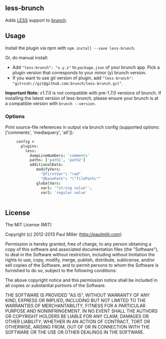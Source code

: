 ## less-brunch
Adds [LESS](http://lesscss.org/) support to
[brunch](http://brunch.io).

## Usage
Install the plugin via npm with `npm install --save less-brunch`.

Or, do manual install:

* Add `"less-brunch": "x.y.z"` to `package.json` of your brunch app.
  Pick a plugin version that corresponds to your minor (y) brunch version.
* If you want to use git version of plugin, add
`"less-brunch": "git+ssh://git@github.com:brunch/less-brunch.git"`.

**Important Note:** v1.7.0 is not compatible with pre-1.7.0 versions of brunch. If installing the latest version of less-brunch, please ensure your brunch is at a compatible version with `brunch --version`.

### Options
Print source-file references in output via brunch config (supported options: ['comments', 'mediaquery', 'all']):
```coffeescript
     config =
       plugins:
         less:
           dumpLineNumbers: 'comments'
           paths: ['path1', 'path2']
           additionalData:
              modifyVars:
                "@firstVar": "red"
                "@basePath": "\"filePath\""
              globalVars:
                var1: '"string value"',
                var2: 'regular value'
          
```

## License

The MIT License (MIT)

Copyright (c) 2012-2013 Paul Miller (http://paulmillr.com)

Permission is hereby granted, free of charge, to any person obtaining a copy
of this software and associated documentation files (the "Software"), to deal
in the Software without restriction, including without limitation the rights
to use, copy, modify, merge, publish, distribute, sublicense, and/or sell
copies of the Software, and to permit persons to whom the Software is
furnished to do so, subject to the following conditions:

The above copyright notice and this permission notice shall be included in
all copies or substantial portions of the Software.

THE SOFTWARE IS PROVIDED "AS IS", WITHOUT WARRANTY OF ANY KIND, EXPRESS OR
IMPLIED, INCLUDING BUT NOT LIMITED TO THE WARRANTIES OF MERCHANTABILITY,
FITNESS FOR A PARTICULAR PURPOSE AND NONINFRINGEMENT. IN NO EVENT SHALL THE
AUTHORS OR COPYRIGHT HOLDERS BE LIABLE FOR ANY CLAIM, DAMAGES OR OTHER
LIABILITY, WHETHER IN AN ACTION OF CONTRACT, TORT OR OTHERWISE, ARISING FROM,
OUT OF OR IN CONNECTION WITH THE SOFTWARE OR THE USE OR OTHER DEALINGS IN
THE SOFTWARE.
